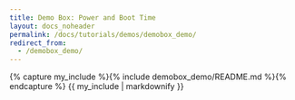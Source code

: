 ```yaml
---
title: Demo Box: Power and Boot Time
layout: docs_noheader
permalink: /docs/tutorials/demos/demobox_demo/
redirect_from:
  - /demobox_demo/
---
```


{% capture my_include %}{% include demobox_demo/README.md %}{% endcapture %}
{{ my_include | markdownify }}
